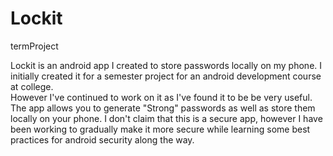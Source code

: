 # Lockit
termProject

Lockit is an android app I created to store passwords locally on my phone. 
I initially created it for a semester project for an android development course at college. \
However I've continued to work on it as I've found it to be be very useful.
The app allows you to generate "Strong" passwords as well as store them locally on your phone.
I don't claim that this is a secure app, however I have been working 
to gradually make it more secure while learning some best practices for android security along the way.
